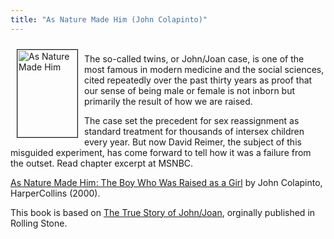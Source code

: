 ```yaml
---
title: "As Nature Made Him (John Colapinto)"
---
```


<p><A HREF="http://www.amazon.com/exec/obidos/ISBN%3D0060192119/intersexsocietyo/"><IMG SRC="/img/books/colapinto.jpg" ALT="As Nature Made Him" border=1 HEIGHT="140" WIDTH="96" align="left" hspace=10 vspace=10></a>  <br />
The so-called twins, or John/Joan case, is one of the most famous in modern medicine and the social sciences, cited repeatedly over the past thirty years as proof that our sense of being male or female is not inborn but primarily the result of how we are raised.  <br />
<!--break--></p>


<p>The case set the precedent for sex reassignment as standard treatment for thousands of intersex children every year. But now David Reimer, the subject of this misguided experiment, has come forward to tell how it was a failure from the outset. Read chapter excerpt at <span class="caps">MSNBC</span>.  </p>

<p><A HREF="http://www.amazon.com/exec/obidos/ISBN%3D0060192119/intersexsocietyo/">As Nature Made Him: The Boy Who Was Raised as a Girl</A> by John Colapinto, HarperCollins (2000).  </p>

<p>This book is based on <a href="http://www.pfc.org.uk/news/1998/johnjoan.htm">The True Story of John/Joan</a>, orginally published in Rolling Stone.</p>
